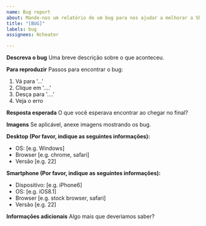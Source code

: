```yaml
---
name: Bug report
about: Mande-nos um relatório de um bug para nos ajudar a melhorar a Shiro!
title: "[BUG]"
labels: bug
assignees: Ncheater

---
```


**Descreva o bug**
Uma breve descrição sobre o que aconteceu.

**Para reproduzir**
Passos para encontrar o bug:
1. Vá para '...'
2. Clique em '....'
3. Desça para '....'
4. Veja o erro

**Resposta esperada**
O que você esperava encontrar ao chegar no final?

**Imagens**
Se aplicável, anexe imagens mostrando os bug.

**Desktop (Por favor, indique as seguintes informações):**
 - OS: [e.g. Windows]
 - Browser [e.g. chrome, safari]
 - Versão [e.g. 22]

**Smartphone (Por favor, indique as seguintes informações):**
 - Dispositivo: [e.g. iPhone6]
 - OS: [e.g. iOS8.1]
 - Browser [e.g. stock browser, safari]
 - Versão [e.g. 22]

**Informações adicionais**
Algo mais que deveriamos saber?
